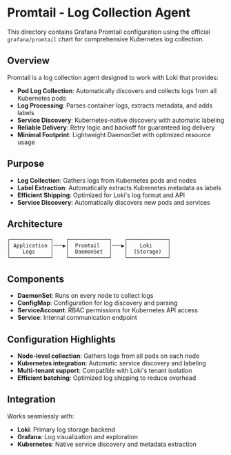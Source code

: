 # Promtail - Log Collection Agent

This directory contains Grafana Promtail configuration using the official `grafana/promtail` chart for comprehensive Kubernetes log collection.

## Overview

Promtail is a log collection agent designed to work with Loki that provides:

- **Pod Log Collection**: Automatically discovers and collects logs from all Kubernetes pods
- **Log Processing**: Parses container logs, extracts metadata, and adds labels
- **Service Discovery**: Kubernetes-native discovery with automatic labeling
- **Reliable Delivery**: Retry logic and backoff for guaranteed log delivery
- **Minimal Footprint**: Lightweight DaemonSet with optimized resource usage

## Purpose

- **Log Collection**: Gathers logs from Kubernetes pods and nodes
- **Label Extraction**: Automatically extracts Kubernetes metadata as labels
- **Efficient Shipping**: Optimized for Loki's log format and API
- **Service Discovery**: Automatically discovers new pods and services

## Architecture

```
┌─────────────┐    ┌─────────────┐    ┌─────────────┐
│ Application │───▶│  Promtail   │───▶│    Loki     │
│    Logs     │    │  DaemonSet  │    │  (Storage)  │
└─────────────┘    └─────────────┘    └─────────────┘
```

## Components

- **DaemonSet**: Runs on every node to collect logs
- **ConfigMap**: Configuration for log discovery and parsing
- **ServiceAccount**: RBAC permissions for Kubernetes API access
- **Service**: Internal communication endpoint

## Configuration Highlights

- **Node-level collection**: Gathers logs from all pods on each node
- **Kubernetes integration**: Automatic service discovery and labeling
- **Multi-tenant support**: Compatible with Loki's tenant isolation
- **Efficient batching**: Optimized log shipping to reduce overhead

## Integration

Works seamlessly with:

- **Loki**: Primary log storage backend
- **Grafana**: Log visualization and exploration
- **Kubernetes**: Native service discovery and metadata extraction
